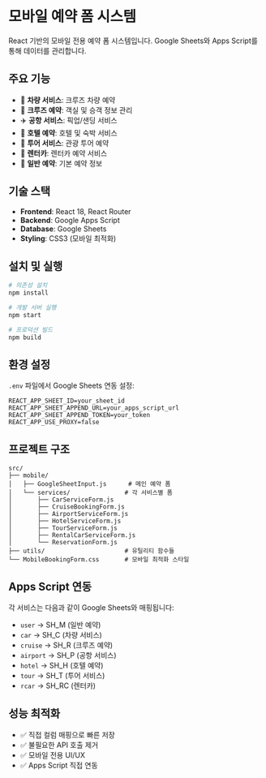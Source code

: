 # 모바일 예약 폼 시스템

React 기반의 모바일 전용 예약 폼 시스템입니다. Google Sheets와 Apps Script를 통해 데이터를 관리합니다.

## 주요 기능

- 🚗 **차량 서비스**: 크루즈 차량 예약
- 🚢 **크루즈 예약**: 객실 및 승객 정보 관리
- ✈️ **공항 서비스**: 픽업/샌딩 서비스
- 🏨 **호텔 예약**: 호텔 및 숙박 서비스
- 🗾 **투어 서비스**: 관광 투어 예약
- 🚙 **렌터카**: 렌터카 예약 서비스
- 👤 **일반 예약**: 기본 예약 정보

## 기술 스택

- **Frontend**: React 18, React Router
- **Backend**: Google Apps Script
- **Database**: Google Sheets
- **Styling**: CSS3 (모바일 최적화)

## 설치 및 실행

```bash
# 의존성 설치
npm install

# 개발 서버 실행
npm start

# 프로덕션 빌드
npm build
```

## 환경 설정

`.env` 파일에서 Google Sheets 연동 설정:

```
REACT_APP_SHEET_ID=your_sheet_id
REACT_APP_SHEET_APPEND_URL=your_apps_script_url
REACT_APP_SHEET_APPEND_TOKEN=your_token
REACT_APP_USE_PROXY=false
```

## 프로젝트 구조

```
src/
├── mobile/
│   ├── GoogleSheetInput.js      # 메인 예약 폼
│   └── services/               # 각 서비스별 폼
│       ├── CarServiceForm.js
│       ├── CruiseBookingForm.js
│       ├── AirportServiceForm.js
│       ├── HotelServiceForm.js
│       ├── TourServiceForm.js
│       ├── RentalCarServiceForm.js
│       └── ReservationForm.js
├── utils/                      # 유틸리티 함수들
└── MobileBookingForm.css       # 모바일 최적화 스타일
```

## Apps Script 연동

각 서비스는 다음과 같이 Google Sheets와 매핑됩니다:

- `user` → SH_M (일반 예약)
- `car` → SH_C (차량 서비스)
- `cruise` → SH_R (크루즈 예약)
- `airport` → SH_P (공항 서비스)
- `hotel` → SH_H (호텔 예약)
- `tour` → SH_T (투어 서비스)
- `rcar` → SH_RC (렌터카)

## 성능 최적화

- ✅ 직접 컬럼 매핑으로 빠른 저장
- ✅ 불필요한 API 호출 제거
- ✅ 모바일 전용 UI/UX
- ✅ Apps Script 직접 연동
